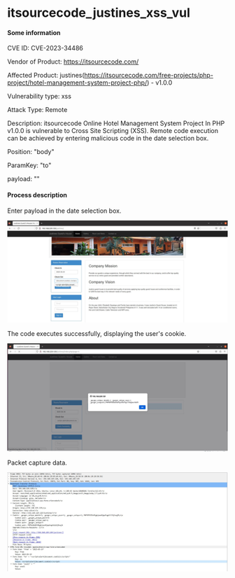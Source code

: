 # itsourcecode_justines_xss_vul

#### Some information

CVE ID: CVE-2023-34486

Vendor of Product: https://itsourcecode.com/

Affected Product: justines(https://itsourcecode.com/free-projects/php-project/hotel-management-system-project-php/) - v1.0.0

Vulnerability type: xss

Attack Type: Remote

Description: itsourcecode Online Hotel Management System Project In PHP v1.0.0 is vulnerable to Cross Site Scripting (XSS). Remote code execution can be achieved by entering malicious code in the date selection box.

Position: "body"

ParamKey: "to"

payload: "<script>alert(document.cookie)</script>"

#### Process description

Enter payload in the date selection box.

![xss_1](xss_1.JPG)

The code executes successfully, displaying the user's cookie.

![xss_2](xss_2.JPG)

Packet capture data.

![xss_3](xss_3.JPG)



